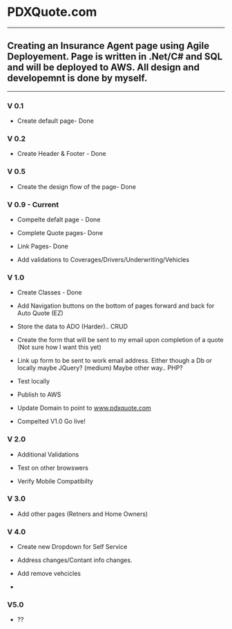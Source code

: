 # PDXQuote.com
***

## Creating an Insurance Agent page using Agile Deployement. Page is written in .Net/C# and SQL and will be deployed to  AWS. All design and developemnt is done by myself.

***

### V 0.1

- Create default page- Done

### V 0.2

- Create Header & Footer - Done

### V 0.5

- Create the design flow of the page- Done

### V 0.9 - Current

- Compelte defalt page - Done

- Complete Quote pages- Done

- Link Pages- Done

- Add validations to Coverages/Drivers/Underwriting/Vehicles

### V 1.0

- Create Classes - Done

- Add Navigation buttons on the bottom of pages forward and back for Auto Quote (EZ)

- Store the data to ADO (Harder).. CRUD

- Create the form that will be sent to my email upon completion of a quote (Not sure how I want this yet)

- Link up form to be sent to work email address. Either though a Db or locally maybe JQuery? (medium) Maybe other way.. PHP?

- Test locally

- Publish to AWS

- Update Domain to point to www.pdxquote.com

- Compelted V1.0 Go live!

### V 2.0

- Additional Validations

- Test on other browswers

- Verify Mobile Compatibilty


### V 3.0

- Add other pages (Retners and Home Owners)


### V 4.0

- Create new Dropdown for Self Service

- Address changes/Contant info changes.

- Add remove vehcicles

- 

### V5.0

- ??
